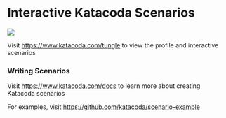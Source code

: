 # Interactive Katacoda Scenarios

[![](http://shields.katacoda.com/katacoda/tungle/count.svg)](https://www.katacoda.com/tungle "Get your profile on Katacoda.com")

Visit https://www.katacoda.com/tungle to view the profile and interactive scenarios

### Writing Scenarios
Visit https://www.katacoda.com/docs to learn more about creating Katacoda scenarios

For examples, visit https://github.com/katacoda/scenario-example
